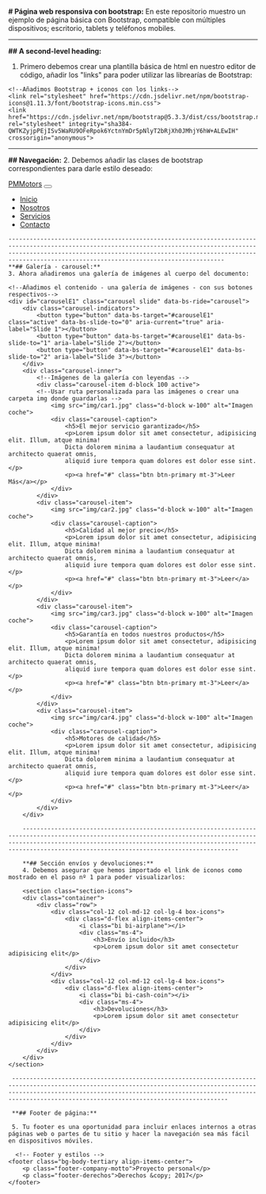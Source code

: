 **# Página web responsiva con bootstrap:**
En este repositorio muestro un ejemplo de página básica con Bootstrap, compatible con múltiples dispositivos; escritorio, tablets y teléfonos mobiles.

-------------------------------------------------------------------------------------------------------------------------------------------------------------------------------------------------------------------------------------------------------------------------------
**## A second-level heading:**
1. Primero debemos crear una plantilla básica de html en nuestro editor de código, añadir los "links" para poder utilizar las librearías de Bootstrap:

<!DOCTYPE html>
<html lang="en">
<head>
    <meta charset="UTF-8">
    <meta name="viewport" content="width=device-width, initial-scale=1.0">
    <title>Carshop</title>
    
    <!--Añadimos Bootstrap + iconos con los links-->
    <link rel="stylesheet" href="https://cdn.jsdelivr.net/npm/bootstrap-icons@1.11.3/font/bootstrap-icons.min.css">
    <link href="https://cdn.jsdelivr.net/npm/bootstrap@5.3.3/dist/css/bootstrap.min.css" rel="stylesheet" integrity="sha384-QWTKZyjpPEjISv5WaRU9OFeRpok6YctnYmDr5pNlyT2bRjXh0JMhjY6hW+ALEwIH" crossorigin="anonymous">
</head>
<body>

<!--Añadimos el link de Javascript de Bootstrap-->
<script src="https://cdn.jsdelivr.net/npm/bootstrap@5.3.3/dist/js/bootstrap.bundle.min.js" integrity="sha384-YvpcrYf0tY3lHB60NNkmXc5s9fDVZLESaAA55NDzOxhy9GkcIdslK1eN7N6jIeHz" crossorigin="anonymous"></script>
</body>
</html>

-------------------------------------------------------------------------------------------------------------------------------------------------------------------------------------------------------------------------------------------------------------------------------
**## Navegación:**
2. Debemos añadir las clases de bootstrap correspondientes para darle estilo deseado:
   
<nav class="navbar navbar-expandlg navbar-light bg-light fixed-top">
        <div class="container">
            <a href="#" class="navbar-brand"><span class="text-danger">PM</span>Motors</a>
            <button class="navbar-toggler" type="button" data-bs-toggle="collapse" 
            data-bs-target="#navbar-start" aria-controls="navbar-start" aria-expanded="false" aria-label="Toggle navigation">
                <span class="navbar-toggler-icon"></span>
            </button>
            <div class="collapse navbar-collapse" id="navbar-start">
                <ul class="navbar-nav ms-auto mb-2 mb-lg-0">
                    <li class="nav-item">
                        <a class="nav-link" href="#">Inicio</a>
                    </li>
                    <li class="nav-item">
                        <a class="nav-link" href="#">Nosotros</a>
                    </li>
                    <li class="nav-item">
                        <a class="nav-link" href="#">Servicios</a>
                    </li>
                    <li class="nav-item">
                        <a class="nav-link" href="#">Contacto</a>
                    </li>
                </ul>
            </div>
        </div>
    </nav>

    -------------------------------------------------------------------------------------------------------------------------------------------------------------------------------------------------------------------------------------------------------------------------------
    **## Galería - carousel:**
    3. Ahora añadiremos una galería de imágenes al cuerpo del documento:

    <!--Añadimos el contenido - una galería de imágenes - con sus botones respectivos-->
    <div id="carouselE1" class="carousel slide" data-bs-ride="carousel">
        <div class="carousel-indicators">
            <button type="button" data-bs-target="#carouselE1" class="active" data-bs-slide-to="0" aria-current="true" aria-label="Slide 1"></button>
            <button type="button" data-bs-target="#carouselE1" data-bs-slide-to="1" aria-label="Slide 2"></button>
            <button type="button" data-bs-target="#carouselE1" data-bs-slide-to="2" aria-label="Slide 3"></button>
        </div>
        <div class="carousel-inner">
            <!--Imágenes de la galería con leyendas -->
            <div class="carousel-item d-block 100 active">
            <!--Usar ruta personalizada para las imágenes o crear una carpeta img donde guardarlas -->
                <img src="img/car1.jpg" class="d-block w-100" alt="Imagen coche">
                <div class="carousel-caption">
                    <h5>El mejor servicio garantizado</h5>
                    <p>Lorem ipsum dolor sit amet consectetur, adipisicing elit. Illum, atque minima! 
                    Dicta dolorem minima a laudantium consequatur at architecto quaerat omnis, 
                    aliquid iure tempora quam dolores est dolor esse sint.</p>
                    <p><a href="#" class="btn btn-primary mt-3">Leer Más</a></p>
                </div>
            </div>
            <div class="carousel-item">
                <img src="img/car2.jpg" class="d-block w-100" alt="Imagen coche">
                <div class="carousel-caption">
                    <h5>Calidad al mejor precio</h5>
                    <p>Lorem ipsum dolor sit amet consectetur, adipisicing elit. Illum, atque minima! 
                    Dicta dolorem minima a laudantium consequatur at architecto quaerat omnis, 
                    aliquid iure tempora quam dolores est dolor esse sint.</p>
                    <p><a href="#" class="btn btn-primary mt-3">Leer</a></p>
                </div>
            </div>
            <div class="carousel-item">
                <img src="img/car3.jpg" class="d-block w-100" alt="Imagen coche">
                <div class="carousel-caption">
                    <h5>Garantía en todos nuestros productos</h5>
                    <p>Lorem ipsum dolor sit amet consectetur, adipisicing elit. Illum, atque minima! 
                    Dicta dolorem minima a laudantium consequatur at architecto quaerat omnis, 
                    aliquid iure tempora quam dolores est dolor esse sint.</p>
                    <p><a href="#" class="btn btn-primary mt-3">Leer</a></p>
                </div>
            </div>
            <div class="carousel-item">
                <img src="img/car4.jpg" class="d-block w-100" alt="Imagen coche">
                <div class="carousel-caption">
                    <h5>Motores de calidad</h5>
                    <p>Lorem ipsum dolor sit amet consectetur, adipisicing elit. Illum, atque minima! 
                    Dicta dolorem minima a laudantium consequatur at architecto quaerat omnis, 
                    aliquid iure tempora quam dolores est dolor esse sint.</p>
                    <p><a href="#" class="btn btn-primary mt-3">Leer</a></p>
                </div>
            </div>
        </div>

        -------------------------------------------------------------------------------------------------------------------------------------------------------------------------------------------------------------------------------------------------------------------------------

        **## Sección envíos y devoluciones:**
        4. Debemos asegurar que hemos importado el link de iconos como mostrado en el paso nº 1 para poder visualizarlos:

        <section class="section-icons">
        <div class="container">
            <div class="row">
                <div class="col-12 col-md-12 col-lg-4 box-icons">
                    <div class="d-flex align-items-center">
                        <i class="bi bi-airplane"></i>
                        <div class="ms-4">
                            <h3>Envío incluido</h3>
                            <p>Lorem ipsum dolor sit amet consectetur adipisicing elit</p>
                        </div>
                    </div>
                </div>
                <div class="col-12 col-md-12 col-lg-4 box-icons">
                    <div class="d-flex align-items-center">
                        <i class="bi bi-cash-coin"></i>
                        <div class="ms-4">
                            <h3>Devoluciones</h3>
                            <p>Lorem ipsum dolor sit amet consectetur adipisicing elit</p>
                        </div>
                    </div>
                </div>
            </div>
        </div>
    </section>

     -------------------------------------------------------------------------------------------------------------------------------------------------------------------------------------------------------------------------------------------------------------------------------

     **## Footer de página:**

     5. Tu footer es una oportunidad para incluir enlaces internos a otras páginas web o partes de tu sitio y hacer la navegación sea más fácil en dispositivos móviles. 

      <!-- Footer y estilos -->
    <footer class="bg-body-tertiary align-items-center">
        <p class="footer-company-motto">Proyecto personal</p>
        <p class="footer-derechos">Derechos &copy; 2017</p>
    </footer>

    
    
